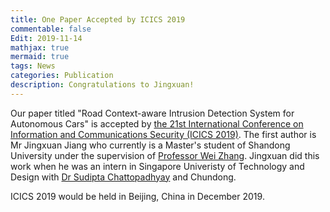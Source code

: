```yaml
---
title: One Paper Accepted by ICICS 2019
commentable: false
Edit: 2019-11-14
mathjax: true
mermaid: true
tags: News
categories: Publication
description: Congratulations to Jingxuan!
---
```


<p>Our paper titled "Road Context-aware Intrusion Detection System for Autonomous Cars" is accepted by <a href="http://icics.cn" target="_blank">the 21st International Conference on Information and Communications Security (ICICS 2019)</a>. The first author is Mr Jingxuan Jiang who currently is a Master's student of Shandong University under the supervision of <a href="http://www.vsislab.com/" target="_blank">Professor Wei Zhang</a>. Jingxuan did this work when he was an intern in Singapore Univeristy of Technology and Design with <a href="https://asset-group.github.io/" target="_blank">Dr Sudipta Chattopadhyay</a> and Chundong.</p>

<p>ICICS 2019 would be held in Beijing, China in December 2019.</p>
